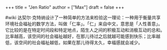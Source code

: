 +++
title = "Jen Ratio"
author = ["Max"]
draft = false
+++

\#wiki
达契尔·克特纳设计了一种简单的方法来检验这一理论：一种用于衡量共享环境社会福祉的数学方法，叫做「仁率」。「仁」来自中文，意思是「人性善意」。它比较的是在特定时间段和特定地点，陌生人之间的积极互动和消极互动的总和。比率越高，该空间的社会福祉越好，在那儿待过之后就越可能感到快乐；比率越低，该空间的社会福祉越低，如果在那儿待得太久，幸福感就会减少。
